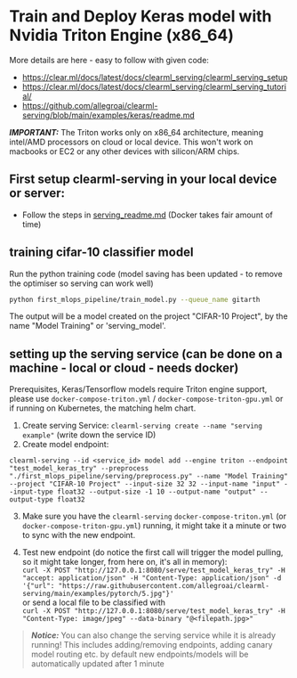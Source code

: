 
# Train and Deploy Keras model with Nvidia Triton Engine (x86_64)
More details are here - easy to follow with given code: 
- https://clear.ml/docs/latest/docs/clearml_serving/clearml_serving_setup
- https://clear.ml/docs/latest/docs/clearml_serving/clearml_serving_tutorial/
- https://github.com/allegroai/clearml-serving/blob/main/examples/keras/readme.md

**_IMPORTANT:_** The Triton works only on x86_64 architecture, meaning intel/AMD processors on cloud or local device. This won't work on macbooks or EC2 or any other devices with silicon/ARM chips.

## First setup clearml-serving in your local device or server:
- Follow the steps in [serving_readme.md](https://github.com/GitarthVaishnav/First_MLOPS_Pipeline/blob/development/first_mlops_pipeline/serving/serving_readme.md)  (Docker takes fair amount of time)

## training cifar-10 classifier model


Run the python training code (model saving  has been updated - to remove the optimiser so serving can work well)

```bash
python first_mlops_pipeline/train_model.py --queue_name gitarth
```

The output will be a model created on the project "CIFAR-10 Project", by the name "Model Training" or 'serving_model'.

## setting up the serving service (can be done on a machine - local or cloud - needs docker)

Prerequisites, Keras/Tensorflow models require Triton engine support, please use `docker-compose-triton.yml` / `docker-compose-triton-gpu.yml` or if running on Kubernetes, the matching helm chart.

1. Create serving Service: `clearml-serving create --name "serving example"` (write down the service ID)
2. Create model endpoint: 

 `clearml-serving --id <service_id> model add --engine triton --endpoint "test_model_keras_try" --preprocess "./first_mlops_pipeline/serving/preprocess.py" --name "Model Training" --project "CIFAR-10 Project" --input-size 32 32 --input-name "input" --input-type float32 --output-size -1 10 --output-name "output" --output-type float32   
`

3. Make sure you have the `clearml-serving` `docker-compose-triton.yml` (or `docker-compose-triton-gpu.yml`) running, it might take it a minute or two to sync with the new endpoint.

4. Test new endpoint (do notice the first call will trigger the model pulling, so it might take longer, from here on, it's all in memory): \
  `curl -X POST "http://127.0.0.1:8080/serve/test_model_keras_try" -H "accept: application/json" -H "Content-Type: application/json" -d '{"url": "https://raw.githubusercontent.com/allegroai/clearml-serving/main/examples/pytorch/5.jpg"}'`
 \
  or send a local file to be classified with \
  `curl -X POST "http://127.0.0.1:8080/serve/test_model_keras_try" -H "Content-Type: image/jpeg" --data-binary "@<filepath.jpg>"`

> **_Notice:_**  You can also change the serving service while it is already running!
This includes adding/removing endpoints, adding canary model routing etc.
by default new endpoints/models will be automatically updated after 1 minute

